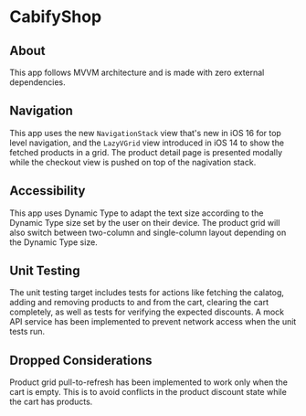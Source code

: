 #	CabifyShop

##	About

This app follows MVVM architecture and is made with zero external dependencies.

##	Navigation

This app uses the new `NavigationStack` view that's new in iOS 16 for top level navigation, and the `LazyVGrid` view
introduced in iOS 14 to show the fetched products in a grid. The product detail page is presented modally while the
checkout view is pushed on top of the nagivation stack.

##	Accessibility

This app uses Dynamic Type to adapt the text size according to the Dynamic Type size set by the user on their device.
The product grid will also switch between two-column and single-column layout depending on the Dynamic Type size.

## Unit Testing

The unit testing target includes tests for actions like fetching the calatog, adding and removing products to and from
the cart, clearing the cart completely, as well as tests for verifying the expected discounts. A mock API service has
been implemented to prevent network access when the unit tests run.

## Dropped Considerations

Product grid pull-to-refresh has been implemented to work only when the cart is empty. This is to avoid conflicts in the
product discount state while the cart has products.

